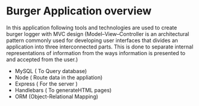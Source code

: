 # Burger Application overview 
In this application following tools and technologies are used to create burger logger with MVC design (Model–View–Controller is an architectural pattern commonly used for developing user interfaces that divides an application into three interconnected parts. This is done to separate internal representations of information from the ways information is presented to and accepted from the user.) 

* MySQL ( To Query database)
* Node ( Route data in the appliation)
* Express ( For the server )
* Handlebars ( To generateHTML pages)
* ORM (Object-Relational Mapping)




